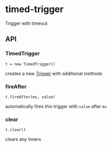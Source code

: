 # timed-trigger
Trigger with timeout

## API

### TimedTrigger
`t = new TimedTrigger()`

creates a new [Trigger](https://github.com/ludlovian/trigger) with additional methods

### fireAfter
`t.fireAfter(ms, value)`

automatically fires this trigger with `value` after `ms`

### clear
`t.clear()`

clears any timers
